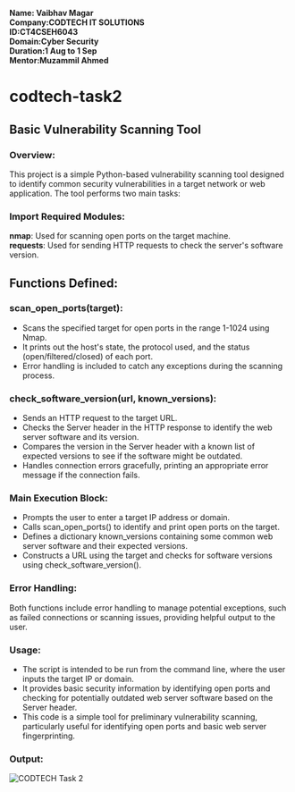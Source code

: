 **Name: Vaibhav Magar<br>
Company:CODTECH IT SOLUTIONS <br>
ID:CT4CSEH6043 <br>
Domain:Cyber Security <br>
Duration:1 Aug to 1 Sep <br>
Mentor:Muzammil Ahmed <br>**

# codtech-task2
## Basic Vulnerability Scanning Tool <br>
### Overview:
This project is a simple Python-based vulnerability scanning tool designed to identify common security vulnerabilities in a target network or web application. The tool performs two main tasks:

### Import Required Modules:

**nmap**: Used for scanning open ports on the target machine.<br>
**requests**: Used for sending HTTP requests to check the server's software version.

## Functions Defined:
### scan_open_ports(target):
- Scans the specified target for open ports in the range 1-1024 using Nmap.
- It prints out the host's state, the protocol used, and the status (open/filtered/closed) of each port.
- Error handling is included to catch any exceptions during the scanning process.

### check_software_version(url, known_versions):
- Sends an HTTP request to the target URL.
- Checks the Server header in the HTTP response to identify the web server software and its version.
- Compares the version in the Server header with a known list of expected versions to see if the software might be outdated.
- Handles connection errors gracefully, printing an appropriate error message if the connection fails.

### Main Execution Block:
- Prompts the user to enter a target IP address or domain.
- Calls scan_open_ports() to identify and print open ports on the target.
- Defines a dictionary known_versions containing some common web server software and their expected versions.
- Constructs a URL using the target and checks for software versions using check_software_version().

### Error Handling:
Both functions include error handling to manage potential exceptions, such as failed connections or scanning issues, providing helpful output to the user.

### Usage:
- The script is intended to be run from the command line, where the user inputs the target IP or domain.
- It provides basic security information by identifying open ports and checking for potentially outdated web server software based on the Server header.
- This code is a simple tool for preliminary vulnerability scanning, particularly useful for identifying open ports and basic web server fingerprinting.

### Output:
![CODTECH Task 2](https://github.com/user-attachments/assets/df49e46d-ed0f-475c-ae8a-0c1e24f758ba)

